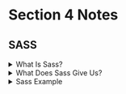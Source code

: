 # Section 4 Notes

## SASS

<details>
<summary>What Is Sass?</summary>

- SASS is a CSS preprocessor, an extension of CSS that adds power and elegance to the basic language.
- We use SASS to fix the problems we have with CSS. CSS gets very messy very quickly, if you have a big css file in a big project, it becomes unmanageable.

</details>

<details>
<summary>What Does Sass Give Us?</summary>

- Variables: allows us to have variables so we can reuse colours, font-sizes, spacing, etc.
- Nesting: to nest selectors inside others, allowing us to write less code.
- Operators: for mathematical operations inside CSS.
- Partials and imports: allows us to write CSS in different files and import all of them into one single file.
- Mixins: to write reusable pieces of CSS code.
- Functions: similar to mixins, except they produce a value which can then be used.
- Extends: Makes different selectors inherit declarations that are common to all of them.
- Control Directives: for writing complex code using conditionals and loops (not covered in this course).

</details>

<details>
<summary>Sass Example</summary>

- [This codepen](https://codepen.io/aaronh053/pen/JjaqgZr?editors=1100) goes through a view examples of how variables, nesting, operators, mixins and functions are used in Sass.
- SCSS is the syntax of Sass used.
- On the codepen you can see what the compiled CSS looks like via the menu.

</details>
